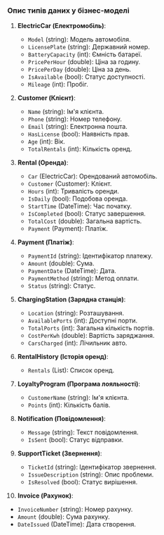 ### Опис типів даних у бізнес-моделі

1. **ElectricCar (Електромобіль)**:
   - `Model` (string): Модель автомобіля.
   - `LicensePlate` (string): Державний номер.
   - `BatteryCapacity` (int): Ємність батареї.
   - `PricePerHour` (double): Ціна за годину.
   - `PricePerDay` (double): Ціна за день.
   - `IsAvailable` (bool): Статус доступності.
   - `Mileage` (int): Пробіг.

2. **Customer (Клієнт)**:
   - `Name` (string): Ім'я клієнта.
   - `Phone` (string): Номер телефону.
   - `Email` (string): Електронна пошта.
   - `HasLicense` (bool): Наявність прав.
   - `Age` (int): Вік.
   - `TotalRentals` (int): Кількість оренд.

3. **Rental (Оренда)**:
   - `Car` (ElectricCar): Орендований автомобіль.
   - `Customer` (Customer): Клієнт.
   - `Hours` (int): Тривалість оренди.
   - `IsDaily` (bool): Подобова оренда.
   - `StartTime` (DateTime): Час початку.
   - `IsCompleted` (bool): Статус завершення.
   - `TotalCost` (double): Загальна вартість.
   - `Payment` (Payment): Платіж.

4. **Payment (Платіж)**:
   - `PaymentId` (string): Ідентифікатор платежу.
   - `Amount` (double): Сума.
   - `PaymentDate` (DateTime): Дата.
   - `PaymentMethod` (string): Метод оплати.
   - `Status` (string): Статус.

5. **ChargingStation (Зарядна станція)**:
   - `Location` (string): Розташування.
   - `AvailablePorts` (int): Доступні порти.
   - `TotalPorts` (int): Загальна кількість портів.
   - `CostPerKwh` (double): Вартість заряджання.
   - `CarsCharged` (int): Лічильник авто.

6. **RentalHistory (Історія оренд)**:
   - `Rentals` (List<Rental>): Список оренд.

7. **LoyaltyProgram (Програма лояльності)**:
   - `CustomerName` (string): Ім'я клієнта.
   - `Points` (int): Кількість балів.

8. **Notification (Повідомлення)**:
   - `Message` (string): Текст повідомлення.
   - `IsSent` (bool): Статус відправки.

9. **SupportTicket (Звернення)**:
   - `TicketId` (string): Ідентифікатор звернення.
   - `IssueDescription` (string): Опис проблеми.
   - `IsResolved` (bool): Статус вирішення.

10. **Invoice (Рахунок)**:
   - `InvoiceNumber` (string): Номер рахунку.
   - `Amount` (double): Сума рахунку.
   - `DateIssued` (DateTime): Дата створення.
